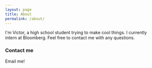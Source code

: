 ```yaml
---
layout: page
title: About
permalink: /about/
---
```


I'm Victor, a high school student trying to make cool things. I currently intern at Bloomberg. Feel free to contact me with any questions.

### Contact me

Email me!
